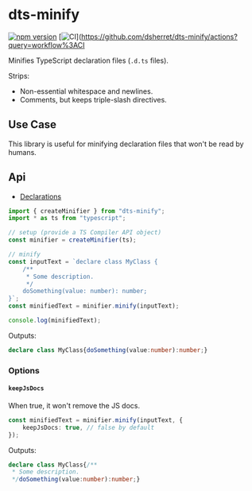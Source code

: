 # dts-minify

[![npm version](https://badge.fury.io/js/dts-minify.svg)](https://badge.fury.io/js/dts-minify)
[![CI](https://github.com/dsherret/dts-minify/workflows/CI/badge.svg)](https://github.com/dsherret/dts-minify/actions?query=workflow%3ACI

Minifies TypeScript declaration files (`.d.ts` files).

Strips:

- Non-essential whitespace and newlines.
- Comments, but keeps triple-slash directives.

## Use Case

This library is useful for minifying declaration files that won't be read by humans.

## Api

- [Declarations](lib/dts-minify.d.ts)

```ts
import { createMinifier } from "dts-minify";
import * as ts from "typescript";

// setup (provide a TS Compiler API object)
const minifier = createMinifier(ts);

// minify
const inputText = `declare class MyClass {
    /**
     * Some description.
     */
    doSomething(value: number): number;
}`;
const minifiedText = minifier.minify(inputText);

console.log(minifiedText);
```

Outputs:

<!-- dprint-ignore -->

```ts
declare class MyClass{doSomething(value:number):number;}
```

### Options

#### `keepJsDocs`

When true, it won't remove the JS docs.

```ts
const minifiedText = minifier.minify(inputText, {
    keepJsDocs: true, // false by default
});
```

Outputs:

<!-- dprint-ignore -->

```ts
declare class MyClass{/**
 * Some description.
 */doSomething(value:number):number;}
```
